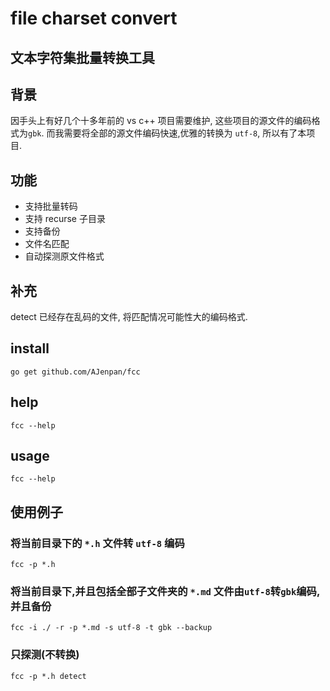 # file charset convert

## 文本字符集批量转换工具

## 背景

因手头上有好几个十多年前的 vs c++ 项目需要维护, 这些项目的源文件的编码格式为`gbk`.
而我需要将全部的源文件编码快速,优雅的转换为 `utf-8`, 所以有了本项目.

## 功能

- 支持批量转码
- 支持 recurse 子目录
- 支持备份
- 文件名匹配
- 自动探测原文件格式

## 补充

detect 已经存在乱码的文件, 将匹配情况可能性大的编码格式.

## install

`go get github.com/AJenpan/fcc`

## help

`fcc --help`

## usage

`fcc --help`

## 使用例子

### 将当前目录下的 `*.h` 文件转 `utf-8` 编码

`fcc -p *.h`

### 将当前目录下,并且包括全部子文件夹的 `*.md` 文件由`utf-8`转`gbk`编码, 并且备份

`fcc -i ./ -r -p *.md -s utf-8 -t gbk --backup`

### 只探测(不转换)

`fcc -p *.h detect`
